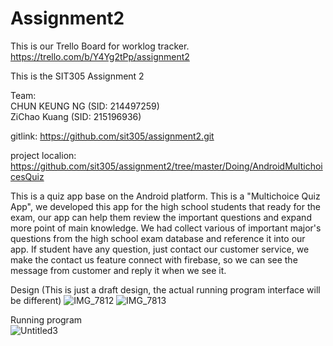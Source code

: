 # Assignment2

This is our Trello Board for worklog tracker.
https://trello.com/b/Y4Yg2tPp/assignment2

This is the SIT305 Assignment 2

Team:<br/>
CHUN KEUNG NG (SID: 214497259)<br/>
ZiChao Kuang (SID: 215196936)

gitlink:
https://github.com/sit305/assignment2.git


project localion:
https://github.com/sit305/assignment2/tree/master/Doing/AndroidMultichoicesQuiz

This is a quiz app base on the Android platform. This is a "Multichoice Quiz App", we developed this app for the high school students that ready for the exam, our app can help them review the important questions and expand more point of main knowledge. We had collect various of important major's questions from the high school exam database and reference it into our app. If student have any question, just contact our customer service, we make the contact us feature connect with firebase, so we can see the message from customer and reply it when we see it.

Design
(This is just a draft design, the actual running program interface will be different)
![IMG_7812](https://user-images.githubusercontent.com/39719506/57902783-3b893080-78ae-11e9-8988-60423f6bf7fc.JPG)
![IMG_7813](https://user-images.githubusercontent.com/39719506/57902795-5065c400-78ae-11e9-8604-ba61b822b271.JPG)



Running program<br/>
![Untitled3](https://user-images.githubusercontent.com/39719506/57902858-af2b3d80-78ae-11e9-92f6-7fbecb6ee8f2.gif)

